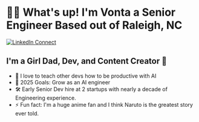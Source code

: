 # 👋🏾 What's up! I'm Vonta a Senior Engineer Based out of Raleigh, NC

[![LinkedIn Connect](https://img.shields.io/badge/LinkedIn-0077B5?style=for-the-badge&logo=linkedin&logoColor=white)](https://linkedin.com/in/devontajohnson)

## I'm a Girl Dad, Dev, and Content Creator 🫡

- 🎥 I love to teach other devs how to be productive with AI
- 🥅 2025 Goals: Grow as an AI engineer
- 🛠️ Early Senior Dev hire at 2 startups with nearly a decade of Engineering experience.
- ⚡ Fun fact: I'm a huge anime fan and I think Naruto is the greatest story ever told.
